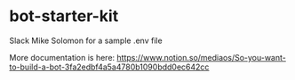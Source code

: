 # bot-starter-kit

Slack Mike Solomon for a sample .env file

More documentation is here: https://www.notion.so/mediaos/So-you-want-to-build-a-bot-3fa2edbf4a5a4780b1090bdd0ec642cc
